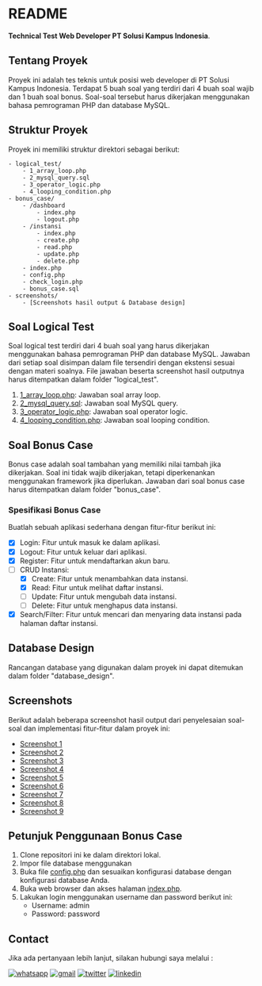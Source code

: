 # README
**Technical Test Web Developer PT Solusi Kampus Indonesia**.

## Tentang Proyek

Proyek ini adalah tes teknis untuk posisi web developer di PT Solusi Kampus Indonesia. Terdapat 5 buah soal yang terdiri dari 4 buah soal wajib dan 1 buah soal bonus. Soal-soal tersebut harus dikerjakan menggunakan bahasa pemrograman PHP dan database MySQL.

## Struktur Proyek

Proyek ini memiliki struktur direktori sebagai berikut:

```
- logical_test/
    - 1_array_loop.php
    - 2_mysql_query.sql
    - 3_operator_logic.php
    - 4_looping_condition.php
- bonus_case/
    - /dashboard
        - index.php
        - logout.php
    - /instansi
        - index.php
        - create.php
        - read.php
        - update.php
        - delete.php
    - index.php
    - config.php
    - check_login.php
    - bonus_case.sql
- screenshots/
    - [Screenshots hasil output & Database design]
```

## Soal Logical Test

Soal logical test terdiri dari 4 buah soal yang harus dikerjakan menggunakan bahasa pemrograman PHP dan database MySQL. Jawaban dari setiap soal disimpan dalam file tersendiri dengan ekstensi sesuai dengan materi soalnya. File jawaban beserta screenshot hasil outputnya harus ditempatkan dalam folder "logical_test".

1. [1_array_loop.php](logical_test/1.%20Array%20Loop/1_array_loop.php
): Jawaban soal array loop.
2. [2_mysql_query.sql](logical_test/2.%20MySQL%20Query/2_mysql_query.sql): Jawaban soal MySQL query.
3. [3_operator_logic.php](logical_test/3.%20Operator%20Logic/3_operator_logic.php): Jawaban soal operator logic.
4. [4_looping_condition.php](logical_test/4.%20Looping%20Condition/4_looping_condition.php): Jawaban soal looping condition.

## Soal Bonus Case

Bonus case adalah soal tambahan yang memiliki nilai tambah jika dikerjakan. Soal ini tidak wajib dikerjakan, tetapi diperkenankan menggunakan framework jika diperlukan. Jawaban dari soal bonus case harus ditempatkan dalam folder "bonus_case". 

### Spesifikasi Bonus Case

Buatlah sebuah aplikasi sederhana dengan fitur-fitur berikut ini:


- [x] Login: Fitur untuk masuk ke dalam aplikasi.
- [x] Logout: Fitur untuk keluar dari aplikasi.
- [x] Register: Fitur untuk mendaftarkan akun baru.
- [ ] CRUD Instansi: 
    - [x] Create: Fitur untuk menambahkan data instansi.
    - [x] Read: Fitur untuk melihat daftar instansi.
    - [ ] Update: Fitur untuk mengubah data instansi.
    - [ ] Delete: Fitur untuk menghapus data instansi.
- [x] Search/Filter: Fitur untuk mencari dan menyaring data instansi pada halaman daftar instansi.

## Database Design

Rancangan database yang digunakan dalam proyek ini dapat ditemukan dalam folder "database_design".

## Screenshots

Berikut adalah beberapa screenshot hasil output dari penyelesaian soal-soal dan implementasi fitur-fitur dalam proyek ini:

- [Screenshot 1](screenshots/Soal-1.png)
- [Screenshot 2](screenshots/Soal-2.png)
- [Screenshot 3](screenshots/Soal-3.png)
- [Screenshot 4](screenshots/Soal-4.png)
- [Screenshot 5](screenshots/Diagram.png)
- [Screenshot 6](screenshots/Login.png)
- [Screenshot 7](screenshots/Register.png)
- [Screenshot 8](screenshots/Dashboard-1.png)
- [Screenshot 9](screenshots/Dashboard-2.png)

## Petunjuk Penggunaan Bonus Case

1. Clone repositori ini ke dalam direktori lokal.
2. Impor file database menggunakan 
3. Buka file [config.php](bonus_case/config.php) dan sesuaikan konfigurasi database dengan konfigurasi database Anda.
4. Buka web browser dan akses halaman [index.php](bonus_case/index.php).
5. Lakukan login menggunakan username dan password berikut ini:
    - Username: admin
    - Password: password

## Contact

Jika ada pertanyaan lebih lanjut, silakan hubungi saya melalui :

[![whatsapp](https://img.shields.io/badge/whatsapp-25D366?style=for-the-badge&logo=whatsapp&logoColor=white)](https://wa.me/6287808740020)
[![gmail](https://img.shields.io/badge/gmail-D14836?style=for-the-badge&logo=gmail&logoColor=white)](mailto:rizky98ibrahim@gmail.com)
[![twitter](https://img.shields.io/badge/twitter-1DA1F2?style=for-the-badge&logo=twitter&logoColor=white)](https://twitter.com/rizky98ibrahim)
[![linkedin](https://img.shields.io/badge/linkedin-0077B5?style=for-the-badge&logo=linkedin&logoColor=white)](https://www.linkedin.com/in/rizky98ibrahim/)
